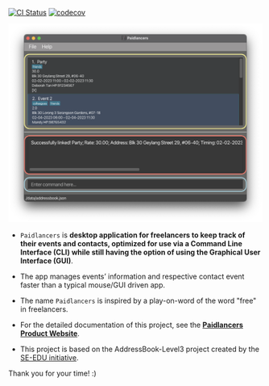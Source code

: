 [![CI Status](https://github.com/AY2223S2-CS2103T-T11-3/tp/workflows/Java%20CI/badge.svg)](https://github.com/AY2223S2-CS2103T-T11-3/tp/actions)
[![codecov](https://codecov.io/gh/AY2223S2-CS2103T-T11-3/tp/branch/master/graph/badge.svg?token=UEI995R8A6)](https://codecov.io/gh/AY2223S2-CS2103T-T11-3/tp)

![Ui](docs/images/Ui.png)

* `Paidlancers` is **desktop application for freelancers to keep track of their events and contacts, optimized for use via a Command Line Interface (CLI) while still having the option of using the Graphical User Interface (GUI)**.<br>
* The app manages events’ information and respective contact event faster than a typical mouse/GUI driven app.
* The name `Paidlancers` is inspired by a play-on-word of the word "free" in freelancers.
* For the detailed documentation of this project, see the **[Paidlancers Product Website](https://ay2223s2-cs2103t-t11-3.github.io/tp/)**.

* This project is based on the AddressBook-Level3 project created by the [SE-EDU initiative](https://se-education.org).

Thank you for your time! :)
